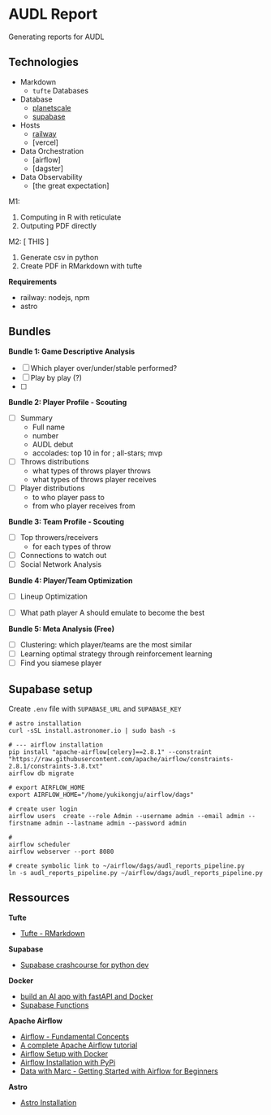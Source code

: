 # AUDL Report

Generating reports for AUDL

## Technologies

- Markdown
    * `tufte` Databases
- Database
    * [planetscale](https://planetscale.com/docs/onboarding/create-an-account)
    * [supabase](https://supabase.com/dashboard/projects)
- Hosts
    * [railway](https://docs.railway.app/)
    * [vercel]
- Data Orchestration
    * [airflow]
    * [dagster]
- Data Observability
    * [the great expectation]



M1:
1. Computing in R with reticulate
2. Outputing PDF directly

M2: [ THIS ]
1. Generate csv in python 
2. Create PDF in RMarkdown with tufte

**Requirements**

- railway: nodejs, npm
- astro

## Bundles


**Bundle 1: Game Descriptive Analysis**

- [ ] Which player over/under/stable performed?
- [ ] Play by play (?)
- [ ] 

**Bundle 2: Player Profile - Scouting**

- [ ] Summary
    - Full name
    - number
    - AUDL debut
    - accolades: top 10 in <stats> for <season>; all-stars; mvp
- [ ] Throws distributions
    - what types of throws player throws
    - what types of throws player receives
- [ ] Player distributions
    - to who player pass to
    - from who player receives from

**Bundle 3: Team Profile - Scouting**

- [ ] Top throwers/receivers
    - for each types of throw
- [ ] Connections to watch out
- [ ] Social Network Analysis

**Bundle 4: Player/Team Optimization**

- [ ] Lineup Optimization
- [ ] What path player A should emulate to become the best 


**Bundle 5: Meta Analysis (Free)**

- [ ] Clustering: which player/teams are the most similar
- [ ] Learning optimal strategy through reinforcement learning
- [ ] Find you siamese player

## Supabase setup

Create `.env` file with `SUPABASE_URL` and `SUPABASE_KEY`


```
# astro installation
curl -sSL install.astronomer.io | sudo bash -s

# --- airflow installation
pip install "apache-airflow[celery]==2.8.1" --constraint "https://raw.githubusercontent.com/apache/airflow/constraints-2.8.1/constraints-3.8.txt"
airflow db migrate

# export AIRFLOW_HOME
export AIRFLOW_HOME="/home/yukikongju/airflow/dags"

# create user login
airflow users  create --role Admin --username admin --email admin --firstname admin --lastname admin --password admin

# 
airflow scheduler
airflow webserver --port 8080

# create symbolic link to ~/airflow/dags/audl_reports_pipeline.py
ln -s audl_reports_pipeline.py ~/airflow/dags/audl_reports_pipeline.py
```


## Ressources

**Tufte**

- [Tufte - RMarkdown](https://bookdown.org/yihui/rmarkdown/tufte-handouts.html)

**Supabase**

- [Supabase crashcourse for python dev](https://www.youtube.com/watch?v=M6cfT2pqpSc)

**Docker**

- [build an AI app with fastAPI and Docker](https://www.youtube.com/watch?v=iqrS7Q174Ac)
- [Supabase Functions](https://www.youtube.com/watch?v=MJZCCpCYEqk&t=122s)

**Apache Airflow**

- [Airflow - Fundamental Concepts](https://airflow.apache.org/docs/apache-airflow/stable/tutorial/fundamentals.html)
- [A complete Apache Airflow tutorial](https://theaisummer.com/apache-airflow-tutorial/)
- [Airflow Setup with Docker](https://airflow.apache.org/docs/apache-airflow/stable/howto/docker-compose/index.html)
- [Airflow Installation with PyPi](https://airflow.apache.org/docs/apache-airflow/stable/installation/installing-from-pypi.html)
- [Data with Marc - Getting Started with Airflow for Beginners](https://www.youtube.com/watch?v=xUKIL7zsjos)

**Astro**

- [Astro Installation]()

